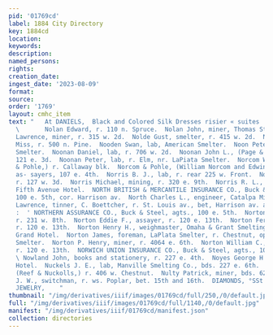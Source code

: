 ```yaml
---
pid: '01769cd'
label: 1884 City Directory
key: 1884cd
location: 
keywords: 
description: 
named_persons: 
rights: 
creation_date: 
ingest_date: '2023-08-09'
format: 
source: 
order: '1769'
layout: cmhc_item
text: "   At DANIELS,  Black and Colored Silk Dresses risier « suites  NOL 194 NUL
  \       Nolan Edward, r. 110 n. Spruce.  Nolan John, miner, Thomas Starr.  Nolan
  Lawrence, miner, r. 315 w. 2d.  Nolde Gust, smelter, r. 415 w. 2d.  Nolkamper Alice
  Miss, r. 500 n. Pine.  Nooden Swan, lab, American Smelter.  Noon Peter, lab, LaPlata
  Smelter.  Noonan Daniel, lab, r. 706 w. 2d.  Noonan John L., (Page & Noonan,) r.
  121 e. 3d.  Noonan Peter, lab, r. Elm, nr. LaPiata Smelter.  Norcom William, (Norcom
  & Pohle,) r. Callaway blk.  Norcom & Pohle, (William Norcom and Edwin C. Pohle,)
  as- sayers, 107 e. 4th.  Norris B. J., lab, r. rear 225 w. Front.  Norris E. C.,
  r. 127 w. 3d.  Norris Michael, mining, r. 320 e. 9th.  Norris R. L., miner, bds.
  Fifth Avenue Hotel.  NORTH BRITISH & MERCANTILE INSURANCE CO., Buck & Steel, agts.,
  100 e. 5th, cor. Harrison av.  North Charles L., engineer, Catalpa Mine.  Northeraft
  Lawrence, tinner, C. Boettcher, r. St. Louis av., bet, Harrison av. and Poplar.
  :  ' NORTHERN ASSURANCE CO., Buck & Steel, agts., 100 e. 5th.  Norton Andrew, mining,
  r. 231 w. 8th.  Norton Eddie F., assayer, r. 120 e. 13th.  Norton Ferris W., carpenter,
  r. 120 e. 13th.  Norton Henry H., weighmaster, Omaha & Grant Smelting Co., bds.
  Grand Hotel.  Norton James, foreman, LaPlata Smelter, r. Chestnut, opp. La Plata
  Smelter.  Norton P. Henry, miner, r. 4064 e. 6th.  Norton William C., brakeman,
  r. 120 e. 13th.  NORWICH UNION INSURANCE CO., Buck & Steel, agts., 100 e. 5th. :
  \ Nowland John, books and stationery, r. 227 e. 4th.  Noyes George H., bds. Clarendon
  Hotel.  Nuckels J. E., lab, Manville Smelting Co., bds. 227 e. 6th.  Nuckolls Emmet,
  (Reef & Nuckolls,) r. 406 w. Chestnut.  Nulty Patrick, miner, bds. 622 e. 5th.  Nulty
  J. W., switchman, r. ws. Poplar, bet. 15th and 16th.  DIAMONDS, °SSt!8.&,,PAR*:
  JEWELRY,    "
thumbnail: "/img/derivatives/iiif/images/01769cd/full/250,/0/default.jpg"
full: "/img/derivatives/iiif/images/01769cd/full/1140,/0/default.jpg"
manifest: "/img/derivatives/iiif/01769cd/manifest.json"
collection: directories
---
```

